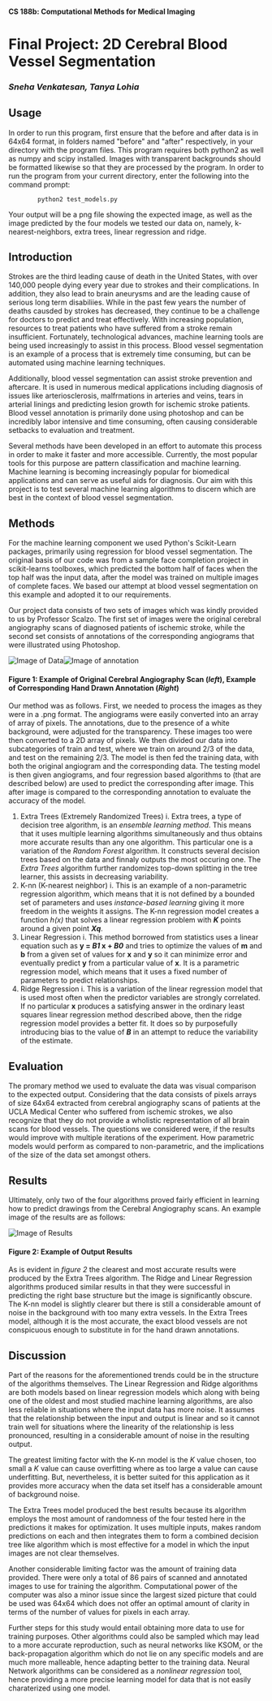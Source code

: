 #### CS 188b: Computational Methods for Medical Imaging

# **Final Project: 2D Cerebral Blood Vessel Segmentation**
###           _Sneha Venkatesan, Tanya Lohia_


## Usage
In order to run this program, first ensure that the before and after data is in 64x64 format, in folders named "before" and "after" respectively, in your directory with the program files. This program requires both python2 as well as numpy and scipy installed. Images with transparent backgrounds should be formatted likewise so that they are processed by the program. In order to run the program from your current directory, enter the following into the command prompt: 
```
        python2 test_models.py
```

Your output will be a png file showing the expected image, as well as the image predicted by the four models we tested our data on, namely, k-nearest-neighbors, extra trees, linear regression and ridge. 

## Introduction

Strokes are the third leading cause of death in the United States, with over 140,000 people dying every year due to strokes and their complications. In addition, they also lead to brain aneurysms and are the leading cause of serious long term disabiliies. While in the past few years the number of deaths causded by strokes has decreased, they continue to be a challenge for doctors to predict and treat effectively. With increasing population, resources to treat patients who have suffered from a stroke remain insufficient. Fortunately, technological advances, machine learning tools are being used increasingly to assist in this process. Blood vessel segmentation is an example of a process that is extremely time consuming, but can be automated using machine learning techniques. 

Additionally, blood vessel segmentation can assist stroke prevention and aftercare. It is used in numerous medical applications including diagnosis of issues like arteriosclerosis, malfrmations in arteries and veins, tears in arterial linings and predicting lesion growth for ischemic stroke patients. Blood vessel annotation is primarily done using photoshop and can be incredibly labor intensive and time consuming, often causing considerable setbacks to evaluation and treatment. 

Several methods have been developed in an effort to automate this process in order to make it faster and more accessible. Currently, the most popular tools for this purpose are pattern classification and machine learning. Machine learning is becoming increasingly popular for biomedical applications and can serve as useful aids for diagnosis. Our aim with this project is to test several machine learning algorithms to discern which are best in the context of blood vessel segmentation.

## Methods

For the machine learning component we used Python's Scikit-Learn packages, primarily using regression for blood vessel segmentation. The original basis of our code was from a sample face completion project in scikit-learns toolboxes, which predicted the bottom half of faces when the top half was the input data, after the model was trained on multiple images of complete faces. We based our attempt at blood vessel segmentation on this example and adopted it to our requirements. 

Our project data consists of two sets of images which was kindly provided to us by Professor Scalzo. The first set of images were the original cerebral angiography scans of diagnosed patients of ischemic stroke, while the second set consists of annotations of the corresponding angiograms that were illustrated using Photoshop. 

![Image of Data](images/img_data.png)![Image of annotation](images/img_anno.png)
#### Figure 1: Example of Original Cerebral Angiography Scan (_left_), Example of Corresponding Hand Drawn Annotation (_Right_)

Our method was as follows. First, we needed to process the images as they were in a .png format. The angiograms were easily converted into an array of array of pixels. The annotations, due to the presence of a white background, were adjusted for the transparency. These images too were then converted to a 2D array of pixels. We then divided our data into subcategories of train and test, where we train on around 2/3 of the data, and test on the remaining 2/3. The model is then fed the training data, with both the original angiogram and the corresponding data. The testing model is then given angiograms, and four regression based algorithms to (that are described below) are used to predict the corresponding after image. This after image is compared to the corresponding annotation to evaluate the accuracy of the model. 

1.  Extra Trees (Extremely Randomized Trees)
   i.  Extra trees, a type of decision tree algorithm, is an _ensemble learning method_. This means that it uses multiple learning algorithms simultaneously and thus obtains more accurate results than any one algorithm. This particular one is a variation of the _Random Forest_ algorithm. It constructs several decision trees based on the data and finnaly outputs the most occuring one.        The _Extra Trees_ algorithm further randomizes top-down splitting in the tree learner, this assists in decreasing variability.  
2.  K-nn (K-nearest neighbor)
   i.  This is an example of a non-parametric regression algorithm, which means that it is not defined by a bounded set of parameters          and uses _instance-based learning_ giving it more freedom in the weights it assigns. The K-nn regression model creates a function        _h(x)_ that solves a linear regression problem with **_K_** points around a given point **_Xq_**.   
3.  Linear Regression
   i.  This method borrowed from statistics uses a linear equation such as **y = _B1_ x + _B0_** and tries to optimize the values of            **m** and **b** from a given set of values for **x** and **y** so it can minimize error and eventually predict **y** from a              particular value of **x**. It is a parametric regression model, which means that it uses a fixed number of parameters to predict        relationships.
4.  Ridge Regression
   i.  This is a variation of the linear regression model that is used most often when the predictor variables are strongly correlated.        If no particular **x** produces a satisfying answer in the ordinary least squares linear regression method described above, then        the ridge regression model provides a better fit. It does so by purposefully introducing bias to the value of **_B_** in an              attempt to reduce the variability of the estimate.
   
## Evaluation

The promary method we used to evaluate the data was visual comparison to the expected output. Considering that the data consists of pixels arrays of size 64x64 extracted from cerebral angiography scans of patients at the UCLA Medical Center who suffered from ischemic strokes, we also recognize that they do not provide a wholistic representation of all brain scans for blood vessels. The questions we considered were, if the results would improve with multiple iterations of the experiment. How parametric models would perform as compared to non-parametric, and the implications of the size of the data set amongst others.

## Results 

Ultimately, only two of the four algorithms proved fairly efficient in learning how to predict drawings from the Cerebral Angiography scans. An example image of the results are as follows:

![Image of Results](images/final%20results.png) 
#### Figure 2: Example of Output Results

As is evident in *figure 2* the clearest and most accurate results were produced by the Extra Trees algorithm. The Ridge and Linear Regression algorithms produced similar results in that they were successful in predicting the right base structure but the image is significantly obscure. The K-nn model is slightly clearer but there is still a considerable amount of noise in the background with too many extra vessels. In the Extra Trees model, although it is the most accurate, the exact blood vessels are not conspicuous enough to substitute in for the hand drawn annotations.  

## Discussion

Part of the reasons for the aforementioned trends could be in the structure of the algorithms themselves. The Linear Regression and Ridge algorithms are both models based on linear regression models which along with being one of the oldest and most studied machine learning algorithms, are also less reliable in situations where the input data has more noise. It assumes that the relationship between the input and output is linear and so it cannot train well for situations where the linearity of the relationship is less pronounced, resulting in a considerable amount of noise in the resulting output. 

The greatest limiting factor with the K-nn model is the _K_ value chosen, too small a _K_ value can cause overfitting where as too large a value can cause underfitting. But, nevertheless, it is better suited for this application as it provides more accuracy when the data set itself has a considerable amount of background noise.

The Extra Trees model produced the best results because its algorithm employs the most amount of randomness of the four tested here in the predictions it makes for optimization. It uses multiple inputs, makes random predictions on each and then integrates them to form a combined decision tree like algorithm which is most effective for a model in which the input images are not clear themselves. 

Another considerable limiting factor was the amount of training data provided. There were only a total of 86 pairs of scanned and annotated images to use for training the algorithm. Computational power of the computer was also a minor issue since the largest sized picture that could be used was 64x64 which does not offer an optimal amount of clarity in terms of the number of values for pixels in each array.

Further steps for this study would entail obtaining more data to use for training purposes. Other algorithms could also be sampled which may lead to a more accurate reproduction, such as neural networks like KSOM, or the back-propagation algorithm which do not lie on any specific models and are much more malleable, hence adapting better to the training data. Neural Network algorithms can be considered as a _nonlinear regression_ tool, hence providing a more precise learning model for data that is not easily charaterized using one model.



